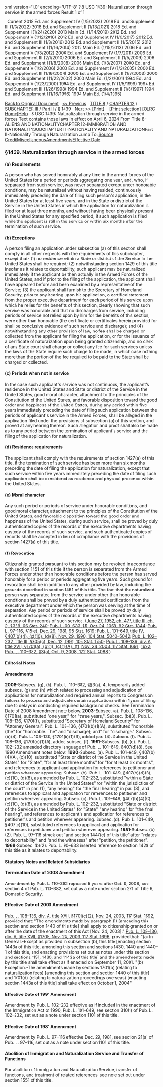 xml version='1.0' encoding='UTF-8' ?
8 USC 1439: Naturalization through service in the armed forces
 Result 1 of 1
 
  
  Current
2018 Ed. and Supplement IV (1/5/2023)
2018 Ed. and Supplement III (1/3/2022)
2018 Ed. and Supplement II (1/13/2021)
2018 Ed. and Supplement I (1/24/2020)
2018 Main Ed. (1/14/2019)
2012 Ed. and Supplement V (1/12/2018)
2012 Ed. and Supplement IV (1/6/2017)
2012 Ed. and Supplement III (1/3/2016)
2012 Ed. and Supplement II (1/5/2015)
2012 Ed. and Supplement I (1/16/2014)
2012 Main Ed. (1/15/2013)
2006 Ed. and Supplement V (1/3/2012)
2006 Ed. and Supplement IV (1/7/2011)
2006 Ed. and Supplement III (2/1/2010)
2006 Ed. and Supplement II (1/5/2009)
2006 Ed. and Supplement I (1/8/2008)
2006 Main Ed. (1/3/2007)
2000 Ed. and Supplement V (1/2/2006)
2000 Ed. and Supplement IV (1/3/2005)
2000 Ed. and Supplement III (1/19/2004)
2000 Ed. and Supplement II (1/6/2003)
2000 Ed. and Supplement I (1/22/2002)
2000 Main Ed. (1/2/2001)
1994 Ed. and Supplement V (1/23/2000)
1994 Ed. and Supplement IV (1/5/1999)
1994 Ed. and Supplement III (1/26/1998)
1994 Ed. and Supplement II (1/6/1997)
1994 Ed. and Supplement I (1/16/1996)
1994 Main Ed. (1/4/1995)
  
 
  
[Back to Original Document](/view.xhtml;jsessionid=83AB1CC76B7CCD20E13F055934DA157D)
 
[<< Previous](#)
  
 [TITLE 8](/view.xhtml;jsessionid=83AB1CC76B7CCD20E13F055934DA157D?req=granuleid%3AUSC-prelim-title8&saved=%7CZ3JhbnVsZWlkOlVTQy1wcmVsaW0tdGl0bGU4LXNlY3Rpb24xNDM5%7C%7C%7C0%7Cfalse%7Cprelim&edition=prelim) / [CHAPTER 12](/view.xhtml;jsessionid=83AB1CC76B7CCD20E13F055934DA157D?req=granuleid%3AUSC-prelim-title8-chapter12&saved=%7CZ3JhbnVsZWlkOlVTQy1wcmVsaW0tdGl0bGU4LXNlY3Rpb24xNDM5%7C%7C%7C0%7Cfalse%7Cprelim&edition=prelim) / [SUBCHAPTER III](/view.xhtml;jsessionid=83AB1CC76B7CCD20E13F055934DA157D?req=granuleid%3AUSC-prelim-title8-chapter12-subchapter3&saved=%7CZ3JhbnVsZWlkOlVTQy1wcmVsaW0tdGl0bGU4LXNlY3Rpb24xNDM5%7C%7C%7C0%7Cfalse%7Cprelim&edition=prelim) / [Part II](/view.xhtml;jsessionid=83AB1CC76B7CCD20E13F055934DA157D?req=granuleid%3AUSC-prelim-title8-chapter12-subchapter3-part2&saved=%7CZ3JhbnVsZWlkOlVTQy1wcmVsaW0tdGl0bGU4LXNlY3Rpb24xNDM5%7C%7C%7C0%7Cfalse%7Cprelim&edition=prelim) / § 1439
  
 [Next >>](#)
[[Print]](#)
   
 [[Print selection]](#)
[[OLRC Home]](/browse.xhtml;jsessionid=83AB1CC76B7CCD20E13F055934DA157D)[Help](/navHelp.xhtml;jsessionid=83AB1CC76B7CCD20E13F055934DA157D)
 
8 USC 1439: Naturalization through service in the armed forces
Text contains those laws in effect on April 6, 2024
From Title 8-ALIENS AND NATIONALITYCHAPTER 12-IMMIGRATION AND NATIONALITYSUBCHAPTER III-NATIONALITY AND NATURALIZATIONPart II-Nationality Through Naturalization
Jump To: [Source Credit](#sourcecredit)[Miscellaneous](#miscellaneous-note)[Amendments](#amendment-note)[Effective Date](#effectivedate-amendment-note)
### §1439. Naturalization through service in the armed forces
#### (a) Requirements
A person who has served honorably at any time in the armed forces of the United States for a period or periods aggregating one year, and, who, if separated from such service, was never separated except under honorable conditions, may be naturalized without having resided, continuously immediately preceding the date of filing such person's application, in the United States for at least five years, and in the State or district of the Service in the United States in which the application for naturalization is filed for at least three months, and without having been physically present in the United States for any specified period, if such application is filed while the applicant is still in the service or within six months after the termination of such service.
#### (b) Exceptions
A person filing an application under subsection (a) of this section shall comply in all other respects with the requirements of this subchapter, except that-
(1) no residence within a State or district of the Service in the United States shall be required;
(2) notwithstanding section 1429 of this title insofar as it relates to deportability, such applicant may be naturalized immediately if the applicant be then actually in the Armed Forces of the United States, and if prior to the filing of the application, the applicant shall have appeared before and been examined by a representative of the Service;
(3) the applicant shall furnish to the Secretary of Homeland Security, prior to any hearing upon his application, a certified statement from the proper executive department for each period of his service upon which he relies for the benefits of this section, clearly showing that such service was honorable and that no discharges from service, including periods of service not relied upon by him for the benefits of this section, were other than honorable (the certificate or certificates herein provided for shall be conclusive evidence of such service and discharge); and
(4) notwithstanding any other provision of law, no fee shall be charged or collected from the applicant for filing the application, or for the issuance of a certificate of naturalization upon being granted citizenship, and no clerk of any State court shall charge or collect any fee for such services unless the laws of the State require such charge to be made, in which case nothing more than the portion of the fee required to be paid to the State shall be charged or collected.
#### (c) Periods when not in service
In the case such applicant's service was not continuous, the applicant's residence in the United States and State or district of the Service in the United States, good moral character, attachment to the principles of the Constitution of the United States, and favorable disposition toward the good order and happiness of the United States, during any period within five years immediately preceding the date of filing such application between the periods of applicant's service in the Armed Forces, shall be alleged in the application filed under the provisions of subsection (a) of this section, and proved at any hearing thereon. Such allegation and proof shall also be made as to any period between the termination of applicant's service and the filing of the application for naturalization.
#### (d) Residence requirements
The applicant shall comply with the requirements of section 1427(a) of this title, if the termination of such service has been more than six months preceding the date of filing the application for naturalization, except that such service within five years immediately preceding the date of filing such application shall be considered as residence and physical presence within the United States.
#### (e) Moral character
Any such period or periods of service under honorable conditions, and good moral character, attachment to the principles of the Constitution of the United States, and favorable disposition toward the good order and happiness of the United States, during such service, shall be proved by duly authenticated copies of the records of the executive departments having custody of the records of such service, and such authenticated copies of records shall be accepted in lieu of compliance with the provisions of section 1427(a) of this title.
#### (f) Revocation
Citizenship granted pursuant to this section may be revoked in accordance with section 1451 of this title if the person is separated from the Armed Forces under other than honorable conditions before the person has served honorably for a period or periods aggregating five years. Such ground for revocation shall be in addition to any other provided by law, including the grounds described in section 1451 of this title. The fact that the naturalized person was separated from the service under other than honorable conditions shall be proved by a duly authenticated certification from the executive department under which the person was serving at the time of separation. Any period or periods of service shall be proved by duly authenticated copies of the records of the executive departments having custody of the records of such service.
([June 27, 1952, ch. 477, title III, ch. 2, §328, 66 Stat. 249](/statviewer.htm?volume=66&page=249); [Pub. L. 90–633, §5, Oct. 24, 1968, 82 Stat. 1344](/statviewer.htm?volume=82&page=1344); [Pub. L. 97–116, §15(e), Dec. 29, 1981, 95 Stat. 1619](/statviewer.htm?volume=95&page=1619); [Pub. L. 101–649, title IV, §407(b)(4), (c)(10), (d)(8), Nov. 29, 1990, 104 Stat. 5040–5042](/statviewer.htm?volume=104&page=5040); [Pub. L. 102–232, title III, §305(c), Dec. 12, 1991, 105 Stat. 1750](/statviewer.htm?volume=105&page=1750); [Pub. L. 108–136, div. A, title XVII, §1701(a), (b)(1), (c)(1)(A), (f), Nov. 24, 2003, 117 Stat. 1691](/statviewer.htm?volume=117&page=1691), [1692](/statviewer.htm?volume=117&page=1692); [Pub. L. 110–382, §3(a), Oct. 9, 2008, 122 Stat. 4088](/statviewer.htm?volume=122&page=4088).)
  
#### **Editorial Notes**
#### Amendments
**2008**-Subsecs. (g), (h). Pub. L. 110–382, §§3(a), 4, temporarily added subsecs. (g) and (h) which related to processing and adjudication of applications for naturalization and required annual reports to Congress on failures to process and adjudicate certain applications within 1 year of filing due to delays in conducting required background checks. See Termination Date of 2008 Amendment note below.
**2003**-Subsec. (a). Pub. L. 108–136, §1701(a), substituted "one year," for "three years,".
Subsec. (b)(3). Pub. L. 108–136, §1701(f), substituted "Secretary of Homeland Security" for "Attorney General".
Pub. L. 108–136, §1701(b)(1)(A), substituted "honorable (the" for "honorable. The" and "discharge); and" for "discharge."
Subsec. (b)(4). Pub. L. 108–136, §1701(b)(1)(B), added par. (4).
Subsec. (f). Pub. L. 108–136, §1701(c)(1)(A), added subsec. (f).
**1991**-Subsecs. (b), (c). Pub. L. 102–232 amended directory language of Pub. L. 101–649, §407(d)(8). See 1990 Amendment notes below.
**1990**-Subsec. (a). Pub. L. 101–649, §407(b)(4)(A), (c)(10), substituted "State or district of the Service in the United States" for "State", "for at least three months" for "for at least six months", and references to applicant and application for references to petitioner and petition wherever appearing.
Subsec. (b). Pub. L. 101–649, §407(b)(4)(B), (c)(10), (d)(8), as amended by Pub. L. 102–232, substituted "within a State or district of the Service in the United States" for "within the jurisdiction of the court" in par. (1), "any hearing" for "the final hearing" in par. (3), and references to applicant and application for references to petitioner and petition wherever appearing.
Subsec. (c). Pub. L. 101–649, §407(b)(4)(C), (c)(10), (d)(8), as amended by Pub. L. 102–232, substituted "State or district of the Service in the United States" for "State", "any hearing" for "the final hearing", and references to applicant's and application for references to petitioner's and petition wherever appearing.
Subsec. (d). Pub. L. 101–649, §407(c)(10), substituted references to applicant and application for references to petitioner and petition wherever appearing.
**1981**-Subsec. (b)(2). Pub. L. 97–116 struck out "and section 1447(c) of this title" after "relates to deportability" and "and the witnesses" after "petition, the petitioner".
**1968**-Subsec. (b)(2). Pub. L. 90–633 inserted reference to section 1429 of this title as it relates to deportability.
  
#### **Statutory Notes and Related Subsidiaries**
#### Termination Date of 2008 Amendment
Amendment by Pub. L. 110–382 repealed 5 years after Oct. 9, 2008, see section 4 of Pub. L. 110–382, set out as a note under section 271 of Title 6, Domestic Security.
#### Effective Date of 2003 Amendment
[Pub. L. 108–136, div. A, title XVII, §1701(c)(2), Nov. 24, 2003, 117 Stat. 1692](/statviewer.htm?volume=117&page=1692), provided that: "The amendments made by paragraph (1) [amending this section and section 1440 of this title] shall apply to citizenship granted on or after the date of the enactment of this Act [Nov. 24, 2003]."
[Pub. L. 108–136, div. A, title XVII, §1705, Nov. 24, 2003, 117 Stat. 1696](/statviewer.htm?volume=117&page=1696), provided that:
"(a) In General.-Except as provided in subsection (b), this title [enacting section 1443a of this title, amending this section and sections 1430, 1440 and 1440–1 of this title, and enacting provisions set out as notes under this section and sections 1151, 1430, and 1443a of this title] and the amendments made by this title shall take effect as if enacted on September 11, 2001.
"(b) Exception.-The amendments made by sections 1701(b) (relating to naturalization fees) [amending this section and section 1440 of this title] and 1701(d) (relating to naturalization proceedings overseas) [enacting section 1443a of this title] shall take effect on October 1, 2004."
#### Effective Date of 1991 Amendment
Amendment by Pub. L. 102–232 effective as if included in the enactment of the Immigration Act of 1990, Pub. L. 101–649, see section 310(1) of Pub. L. 102–232, set out as a note under section 1101 of this title.
#### Effective Date of 1981 Amendment
Amendment by Pub. L. 97–116 effective Dec. 29, 1981, see section 21(a) of Pub. L. 97–116, set out as a note under section 1101 of this title.
#### Abolition of Immigration and Naturalization Service and Transfer of Functions
For abolition of Immigration and Naturalization Service, transfer of functions, and treatment of related references, see note set out under section 1551 of this title.
